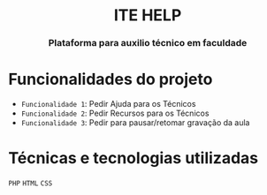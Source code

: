 <h1 align="center"> ITE HELP </h1>
<h3 align="center"> Plataforma para auxilio técnico em faculdade </h3>

# Funcionalidades do projeto

- `Funcionalidade 1`: Pedir Ajuda para os Técnicos
- `Funcionalidade 2`: Pedir Recursos para os Técnicos 
- `Funcionalidade 3`: Pedir para pausar/retomar gravação da aula

# Técnicas e tecnologias utilizadas
`PHP` `HTML` `CSS`
